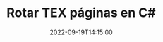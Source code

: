 ---
############################# Static ############################
layout: "auto-gen-merger"
date: 2022-09-19T14:15:00
draft: false
otherformats: pdf xps epub

############################# Head ############################
head_title: "Girar TEX páginas en C#: girar en ángulo de 90, 180, 270"
head_description: "Gire páginas de documentos específicas o todas de un archivo TEX en un ángulo de rotación de 90, 180, 270 usando la API de fusión de documentos."

############################# Header ############################
title: "Rotar TEX páginas en C#"
description: "Gire TEX páginas con unas pocas líneas de código .NET."
bg_image: "https://cms.admin.containerize.com/templates/aspose/App_Themes/V3/images/bg/header1.png"
bg_overlay: false
button:
    enable: true
    icon: "fas fa-arrow-down"
    label: "Descargue prueba gratis"
    link: "https://downloads.groupdocs.com/merger/net"

############################# SubMenu ############################
submenu:
    enable: true

    left:
        img_alt: "GroupDocs.Merger for .NET"
        image: "https://cms.admin.containerize.com/templates/groupdocs/images/product-logos/90x90-noborder/groupdocs-merger-net.png"
        product: "GroupDocs.Merger"
        platform: ".NET"

    middle:
        button:

            # button loop
            - link: "https://apireference.groupdocs.com/merger/net"
              text: "Referencia de la API"

            # button loop
            - link: "https://github.com/groupdocs-merger"
              text: "Ejemplos de código"

            # button loop
            - link: "https://products.groupdocs.app/merger/family"
              text: "demostraciones en vivo"

            # button loop
            - link: "https://purchase.groupdocs.com/pricing/merger/net"
              text: "Precios"

    right:
        link_download: "https://downloads.groupdocs.com/merger"
        link_learn: "https://docs.groupdocs.com/merger/net"
        link_buy: "https://purchase.groupdocs.com"

############################# About ############################
about:
    enable: true
    title: "Acerca de la API de GroupDocs.Merger for .NET"
    content: |
        [GroupDocs.Merger for .NET](/es/merger/net/) ofrece una solución simple para fusionar y dividir de forma segura entre una amplia gama de formatos de documentos, incluidos PDF, Microsoft Office (Word, Excel, PowerPoint , OneNote), OpenDocument, HTML, imágenes y muchos otros dentro de las aplicaciones de .NET. Al agregar solo unas pocas líneas del código, realice varias operaciones de documentos, como mover, eliminar, rotar, intercambiar, extraer o cambiar la orientación de las páginas dentro de los documentos. La API de combinación de documentos también admite la vista previa de páginas de documentos como una imagen para analizar la estructura, el formato y el contenido del documento en la página.
        
        GroupDocs.Merger API es una opción correcta para soluciones corporativas que necesitan funciones de rotación de páginas de archivos. Estas API son compatibles con todos los principales sistemas operativos y plataformas, incluido .NET Framework, .NET Standard, .NET Core, Mono.

############################# Steps ############################
steps:
    enable: true
    title_left: "Rotar TEX páginas de archivo en .NET"
    content_left: |
        [GroupDocs.Merger for .NET](/es/merger/net/) facilita a los desarrolladores de C# rotar algunas páginas específicas o todas dentro de un archivo TEX en 90 , 180 o 270 ángulo de rotación mediante la implementación de unos sencillos pasos.
        
        * Inicialice **RotateOptions** con el ángulo de rotación deseado y los números de página.
        * Cree una nueva instancia de **Merger** y pase la ruta del documento de origen como parámetro del constructor.
        * Llame a **RotatePages** y pase el objeto **RotateOptions**.
        * Llame a **Guardar** y especifique la ruta del archivo para guardar el documento resultante.

    title_right: "Requisitos del sistema"
    content_right: |
        Las API de GroupDocs.Merger for .NET son compatibles con todas las principales plataformas y sistemas operativos. Antes de ejecutar el código a continuación, asegúrese de tener instalados los siguientes requisitos previos en su sistema.

        * Sistemas operativos: Microsoft Windows, Linux, Mac OS
        * Entornos de desarrollo: Visual Studio, Xamarin, MonoDevelop
        * Marcos: .NET Framework, .NET Standard, .NET Core, Mono
        * Descarga la última versión de GroupDocs.Merger for .NET de [NuGet](https://www.nuget.org/packages/groupdocs.merger)
         
    code: |
     {{% merger/additional-styles %}}
     {{< merger/code-merger title="Cómo rotar las páginas del archivo TEX usando el código de ejemplo C#">}}

        ```csharp    
        // Rotar TEX páginas de archivos usando GroupDocs.Merger API
        // Inicialice la clase RotateOptions para especificar el ángulo de rotación y los números de página para rotar
        RotateOptions rotateOptions = new RotateOptions(RotateMode.Rotate180, new int[] { 2, 3 });

        // Crear una instancia de Fusión con el documento de entrada TEX
        using (Merger merger = new Merger("input.tex"))
          {
            // Llame al método RotatePages y pásele el objeto RotateOptions
            merger.RotatePages(rotateOptions);
    
            // Llame al método Guardar y pase la ruta de archivo deseada para guardar el documento de salida
            merger.Save("output.tex");
          }
        ```
     {{< /merger/code-merger >}}

############################# Demos ############################
demos:
    enable: true
    title: "Demostraciones en vivo - Rotar TEX páginas de archivos en línea"
    content: |
       Gire las páginas de archivos TEX ahora mismo visitando el sitio web [GroupDocs.Merger Live Demos](https://products.groupdocs.app/splitter/rotate-pages/tex).
       La demostración en vivo tiene los siguientes beneficios.
        
############################# About Formats ############################
about_formats:
    enable: true

############################# More Formats ############################
more_formats:
    enable: true
    title: "Rotar páginas de otros formatos de documentos"
    content: |
        .NET fusión de documentos y API dividida para formatos de archivo e imágenes. Gire algunos de los formatos de archivo populares como se indica a continuación.

############################# Back to top ###############################
back_to_top:
    enable: true
---